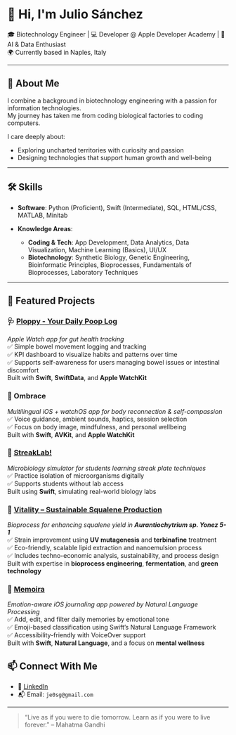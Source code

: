 # 👋 Hi, I'm Julio Sánchez

🎓 Biotechnology Engineer | 💻 Developer @ Apple Developer Academy | 🧠 AI & Data Enthusiast  
🌍 Currently based in Naples, Italy  

---

## 🧩 About Me

I combine a background in biotechnology engineering with a passion for information technologies.  
My journey has taken me from coding biological factories to coding computers.

I care deeply about:
- Exploring uncharted territories with curiosity and passion
- Designing technologies that support human growth and well-being  
  
---

## 🛠️ Skills

- **Software**: Python (Proficient), Swift (Intermediate), SQL, HTML/CSS, MATLAB, Minitab

- **Knowledge Areas**:
  - **Coding & Tech**: App Development, Data Analytics, Data Visualization, Machine Learning (Basics), UI/UX
  - **Biotechnology**: Synthetic Biology, Genetic Engineering, Bioinformatic Principles, Bioprocesses, Fundamentals of Bioprocesses, Laboratory Techniques  
---

## 🧪 Featured Projects

### 🩺 [Ploppy - Your Daily Poop Log](https://apps.apple.com/mx/app/ploppy-your-daily-poop-log/id6746436956?l=en-GB)
*Apple Watch app for gut health tracking*  
✅ Simple bowel movement logging and tracking  
✅ KPI dashboard to visualize habits and patterns over time  
✅ Supports self-awareness for users managing bowel issues or intestinal discomfort  
Built with **Swift**, **SwiftData**, and **Apple WatchKit**

### 🚀 Ombrace
*Multilingual iOS + watchOS app for body reconnection & self-compassion*  
✅ Voice guidance, ambient sounds, haptics, session selection  
✅ Focus on body image, mindfulness, and personal wellbeing  
Built with **Swift**, **AVKit**, and **Apple WatchKit**

### 🧪 [StreakLab!](https://github.com/Juliesg02/App_StreakPlateMethod)
*Microbiology simulator for students learning streak plate techniques*  
✅ Practice isolation of microorganisms digitally  
✅ Supports students without lab access  
Built using **Swift**, simulating real-world biology labs

### 🧪 [Vitality – Sustainable Squalene Production](./docs/Enhanced_production_of_squalene_in_Aurantiochytrium_sp.pdf)  
*Bioprocess for enhancing squalene yield in **Aurantiochytrium sp. Yonez 5-1***  
✅ Strain improvement using **UV mutagenesis** and **terbinafine** treatment  
✅ Eco-friendly, scalable lipid extraction and nanoemulsion process  
✅ Includes techno-economic analysis, sustainability, and process design  
Built with expertise in **bioprocess engineering**, **fermentation**, and **green technology**  

### 📝 [Memoira](https://github.com/Juliesg02/MemoryClassifier)  
*Emotion-aware iOS journaling app powered by Natural Language Processing*  
✅ Add, edit, and filter daily memories by emotional tone  
✅ Emoji-based classification using Swift’s Natural Language Framework  
✅ Accessibility-friendly with VoiceOver support  
Built with **Swift**, **Natural Language**, and a focus on **mental wellness**



## 📫 Connect With Me

- 💼 [LinkedIn](https://www.linkedin.com/in/julioenriquesanchezguajardo/)
- 📬 Email: `je0sg@gmail.com`

---

> “Live as if you were to die tomorrow. Learn as if you were to live forever.” – Mahatma Gandhi

